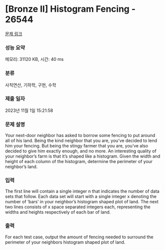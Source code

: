 # [Bronze II] Histogram Fencing - 26544 

[문제 링크](https://www.acmicpc.net/problem/26544) 

### 성능 요약

메모리: 31120 KB, 시간: 40 ms

### 분류

사칙연산, 기하학, 구현, 수학

### 제출 일자

2023년 11월 1일 15:21:58

### 문제 설명

<p>Your next-door neighbor has asked to borrow some fencing to put around all of his land. Being the kind neighbor that you are, you’ve decided to lend him your fencing. But being the stingy farmer that you are, you’ve also decided to give him exactly enough, and no more. An interesting quality of your neighbor’s farm is that it’s shaped like a histogram. Given the width and height of each column of the histogram, determine the perimeter of your neighbor’s land.</p>

### 입력 

 <p>The first line will contain a single integer n that indicates the number of data sets that follow. Each data set will start with a single integer x denoting the number of ‘bars’ in your neighbor’s histogram shaped plot of land. The next two lines consists of x space separated integers each, representing the widths and heights respectively of each bar of land.</p>

### 출력 

 <p>For each test case, output the amount of fencing needed to surround the perimeter of your neighbors histogram shaped plot of land.</p>


